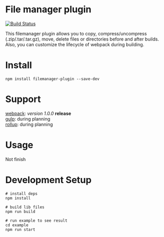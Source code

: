 # File manager plugin

[![Build Status](https://travis-ci.org/xianweics/filemanager-plugin.svg?branch=master)](https://travis-ci.org/xianweics/filemanager-plugin)

This filemanager plugin allows you to copy, compress/uncompress (.zip/.tar/.tar.gz), move, delete files or directories
before and after builds. Also, you can customize the lifecycle of webpack during building.

# Install
`npm install filemanager-plugin --save-dev`

# Support
[webpack](https://www.npmjs.com/search?q=keywords:webpack): *version 1.0.0* **release** <br/>
[gulp](https://www.npmjs.com/search?q=keywords:gulp): during planning <br/>
[rollup](https://www.npmjs.com/search?q=keywords:rollup): during planning <br/>

# Usage
Not finish

# Development Setup
```text
# install deps
npm install

# build lib files
npm run build

# run example to see result
cd example
npm run start
```

